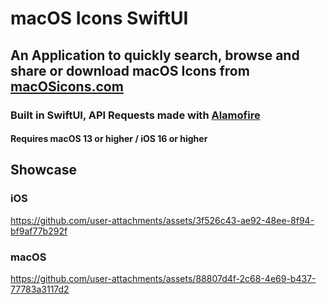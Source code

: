 # macOS Icons SwiftUI
## An Application to quickly search, browse and share or download macOS Icons from [macOSicons.com](https://macosicons.com/#/)
### Built in SwiftUI, API Requests made with [Alamofire](https://www.google.com/url?sa=t&source=web&rct=j&opi=89978449&url=https://github.com/Alamofire/Alamofire&ved=2ahUKEwjbyNXG_amKAxWRxQIHHVQPJGkQFnoECAsQAQ&usg=AOvVaw0PJPZ84YHaX93aRPxtbbxq)
#### Requires macOS 13 or higher / iOS 16 or higher

## Showcase
### iOS



https://github.com/user-attachments/assets/3f526c43-ae92-48ee-8f94-bf9af77b292f



### macOS




https://github.com/user-attachments/assets/88807d4f-2c68-4e69-b437-77783a3117d2

